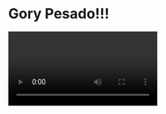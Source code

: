 # Gory Pesado!!!

<video>
  <video src="https://user-images.githubusercontent.com/62391120/173407219-11f1571d-20b9-408e-b586-ed5d3e2a120d.mp4" type="video/mp4">
  <video src="https://user-images.githubusercontent.com/62391120/173407219-11f1571d-20b9-408e-b586-ed5d3e2a120d.webm" type="video/webm">
  <video src="https://user-images.githubusercontent.com/62391120/173407219-11f1571d-20b9-408e-b586-ed5d3e2a120d.ogv" type="video/ogg">
</video>

